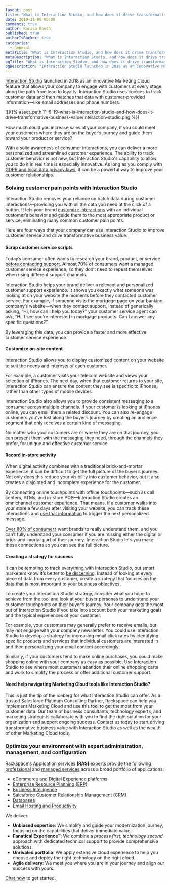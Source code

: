 ```yaml
---
layout: post
title: "What is Interaction Studio, and how does it drive transformative business value?"
date: 2019-11-06 00:00
comments: true
author: Karisa Booth
published: true
authorIsRacker: true
categories:
  - General
metaTitle: "What is Interaction Studio, and how does it drive transformative business value?"
metaDescription: "What is Interaction Studio, and how does it drive transformative business value?"
ogTitle: "What is Interaction Studio, and how does it drive transformative business value?"
ogDescription: "Interaction Studio launched in 2018 as an innovative Marketing Cloud feature that allows your company to engage with customers at every stage along the path from lead to loyalty."
---
```


[Interaction Studio](https://www.salesforce.com/products/marketing-cloud/customer-interaction/) launched in 2018 as an innovative Marketing Cloud feature that allows your company to engage with customers at every stage along the path from lead to loyalty. Interaction Studio uses cookies to track customer data and then matches that data with customer-provided information&mdash;like email addresses and phone numbers.  

<!-- more -->

![]({% asset_path 11-6-19-what-is-interaction-studio-and-how-does-it-drive-transformative-business-value/Interaction-studio.png %})

How much could you increase sales at your company, if you could meet your customers where they are on the buyer’s journey and guide them toward your product or service?

With a solid awareness of consumer interactions, you can deliver a more personalized and streamlined customer experience. The ability to track customer behavior is not new, but Interaction Studio's capability to allow you to do it in real time is especially innovative. As long as you comply with [GDPR and local data privacy laws](https://help.salesforce.com/articleView?id=consent_management_marketing.htm&type=5), it can be a powerful way to improve your customer relationships.

### Solving customer pain points with Interaction Studio

Interaction Studio removes your reliance on batch data during customer interactions&mdash;providing you with all the data you need at the click of a button. It lets your brand [customize interactions](https://martechtoday.com/salesforce-adds-interaction-studio-integration-with-google-analytics-360-217079) with an individual customer’s behavior and guide them to the most appropriate product or service, eliminating many common customer pain points. 

Here are four ways that your company can use Interaction Studio to improve customer service and drive transformative business value.

#### Scrap customer service scripts

Today’s consumer often wants to research your brand, product, or service [before contacting support](https://martechseries.com/sales-marketing/customer-experience-management/digital-achievement-gap-companies-struggle-meet-customer-expectations/). Almost 70% of consumers want a managed customer service experience, so they don’t need to repeat themselves when using different support channels.

Interaction Studio helps your brand deliver a relevant and personalized customer support experience. It shows you exactly what someone was looking at on your website the moments before they contacted customer service. For example, if someone visits the mortgage page on your banking company’s website&mdash;when they contact support, instead of generically asking, “Hi, how can I help you today?” your customer service agent can ask, “Hi, I see you’re interested in mortgage products. Can I answer any specific questions?”

By leveraging this data, you can provide a faster and more effective customer service experience. 

#### Customize on-site content

Interaction Studio allows you to display customized content on your website to suit the needs and interests of each customer.

For example, a customer visits your telecom website and views your selection of iPhones. The next day, when that customer returns to your site, Interaction Studio can ensure the content they see is specific to iPhones, rather than other types of mobile devices.

Interaction Studio also allows you to provide consistent messaging to a consumer across multiple channels. If your customer is looking at iPhones online, you can email them a related discount. You can also re-engage customers you’ve lost along the buyer’s journey by creating an audience segment that only receives a certain kind of messaging.

No matter who your customers are or where they are on that journey, you can present them with the messaging they need, through the channels they prefer, for unique and effective customer service.

#### Record in-store activity

When digital activity combines with a traditional brick-and-mortar experience, it can be difficult to get the full picture of the buyer’s journey. Not only does this reduce your visibility into customer behavior, but it also creates a disjointed and incomplete experience for the customer.

By connecting online touchpoints with offline touchpoints&mdash;such as call centers, ATMs, and in-store POS&mdash;Interaction Studio creates an omnichannel customer experience. That means, if a customer walks into your store a few days after visiting your website, you can track these interactions and [use that information](https://www.digitalcommerce360.com/2018/08/22/what-divide-online-and-offline-shopping-experiences-are-already-merged/) to trigger the next personalized message.

[Over 80% of consumers](https://martechtoday.com/new-era-personalization-hyper-connected-customer-experience-209529) want brands to really understand them, and you can’t fully understand your consumer if you are missing either the digital or brick-and-mortar part of their journey. Interaction Studio lets you make these connections so you can see the full picture.

#### Creating a strategy for success

It can be tempting to track everything with Interaction Studio, but smart marketers know it’s better to [be discerning](https://www.forbes.com/sites/danielnewman/2017/10/31/customer-data-means-nothing-without-an-action-plan/#179f1713dddb). Instead of looking at every piece of data from every customer, create a strategy that focuses on the data that is most important to your business objectives.

To create your Interaction Studio strategy, consider what you hope to achieve from the tool and look at your buyer personas to understand your customer touchpoints on their buyer’s journey. Your company gets the most out of Interaction Studio if you take into account both your marketing goals and the typical experiences of your customer.

For example, your customers may generally prefer to receive emails, but may not engage with your company newsletter. You could use Interaction Studio to develop a strategy for increasing email click rates by identifying specific products and services that individual customers are interested in and then personalizing your email content accordingly.

Similarly, if your customers tend to make online purchases, you could make shopping online with your company as easy as possible. Use Interaction Studio to see where most customers abandon their online shopping carts and work to simplify the process or offer additional customer support.

#### Need help navigating Marketing Cloud tools like Interaction Studio?

This is just the tip of the iceberg for what Interaction Studio can offer. As a trusted Salesforce Platinum Consulting Partner, Rackspace can help you implement Marketing Cloud and use this tool to get the most from your customer data. Our team of business consultants, technology experts, and marketing strategists collaborate with you to find the right solution for your organization and support ongoing success. Contact us today to start driving transformative business value with Interaction Studio as well as the wealth of other Marketing Cloud tools.


### Optimize your environment with expert administration, management, and configuration

[Rackspace's Application services](https://www.rackspace.com/application-management/managed-services)
**(RAS)** experts provide the following [professional](https://www.rackspace.com/application-management/professional-services)
and
[managed services](https://www.rackspace.com/application-management/managed-services) across
a broad portfolio of applications:

- [eCommerce and Digital Experience platforms](https://www.rackspace.com/ecommerce-digital-experience)
- [Enterprise Resource Planning (ERP)](https://www.rackspace.com/erp)
- [Business Intelligence](https://www.rackspace.com/business-intelligence)
- [Salesforce Customer Relationship Management (CRM)](https://www.rackspace.com/salesforce-managed-services)
- [Databases](https://www.rackspace.com/dba-services)
- [Email Hosting and Productivity](https://www.rackspace.com/email-hosting)

We deliver:

- **Unbiased expertise**: We simplify and guide your modernization journey,
focusing on the capabilities that deliver immediate value.
- **Fanatical Experience**&trade;: We combine a *process first, technology second*
approach with dedicated technical support to provide comprehensive solutions.
- **Unrivaled portfolio**: We apply extensive cloud experience to help you
choose and deploy the right technology on the right cloud.
- **Agile delivery**: We meet you where you are in your journey and align
our success with yours.

[Chat now](https://www.rackspace.com/#chat) to get started.
